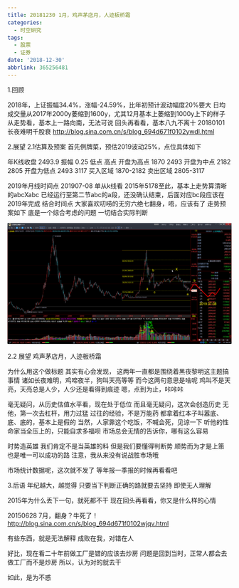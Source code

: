 ```yaml
---
title: 20181230 1月，鸡声茅店月，人迹板桥霜
categories:
  - 时空研究
tags:
  - 股票
  - 证券
date: '2018-12-30'
abbrlink: 365256481
---
```


1.回顾

2018年，上证振幅34.4%，涨幅-24.59%，比年初预计波动幅度20%要大
日均成交量从2017年2000y萎缩到1600y，尤其12月基本上萎缩到1000y上下的样子
从走势看，基本上一路向南，无法可说
回头再看看，基本八九不离十
20180101 长夜难明千股衰
http://blog.sina.com.cn/s/blog_694d671f0102ywdl.html

2.展望
2.1估算及预案
首先例牌菜，预估2019波动25%，点位具体如下

年K线收盘 	2493.9
振幅 	0.25
	低点 	高点
开盘为高点 	1870  	2493 
开盘为中点 	2182  	2805 
开盘为低点 	2493  	3117 
买入区域 	1870-2182
卖出区域 	2805-3117

2019年月线时间点 201907-08
单从k线看
2015年5178至此，基本上走势算清晰的abcXabc
已经运行至第二节abc的a段，还没确认结束，后面对应bc段应该在2019年完成
结合时间点
大家喜欢叨唠的无穷六绝七翻身，唔，应该有了
走势预案如下
底是一个综合考虑的问题
一切结合实际判断

![20181230-0](/images/20181230-0.gif)

2.2 展望
鸡声茅店月，人迹板桥霜

为什么用这个做标题
其实有心会发现，
这两年一直都是围绕着黑夜黎明这主题搞事情
诸如长夜难明，鸡啼夜半，狗叫天亮等等
而今这两句意思是啥呢
鸡叫不是天亮，天亮总是人少，人少还是看得到痕迹
嗯，点到为止，咔咔咔

毫无疑问，从历史估值水平看，现在处于低位
而且毫无疑问，这次会创造历史
无他，第一次去杠杆，用力过猛
过往的经验，不是万能药
都拿着红本子叫嚣底、底、底的，基本上是假的
当然，人家靠这个吃饭，不喊会死，见谅一下
听他的性命家当全压上的，只能自求多福呗
市场总会无情的告诉你，哪有这么容易

时势造英雄
我们肯定不是当英雄的料
但是我们要懂得判断势
顺势而为才是上策
也是唯一可以成功的路
注意，我从来没有说战胜市场哦

市场统计数据呢，这次就不发了
等年报一季报的时候再看看吧

3.后语
年纪越大，越觉得
只要当下判断正确的路就要去坚持
即使无人理解

2015年为什么丢下一句，就死都不干
现在回头再看看，你又是什么样的心情

20150628 7月，翻身？牛死了！
http://blog.sina.com.cn/s/blog_694d671f0102wjqv.html

有些东西，就是无法解释
成败在我，对错在人

好比，现在看二十年前做工厂是错的应该去炒房
问题是回到当时，正常人都会去做工厂而不是炒房
所以，认为对的就去干

如此，是为不惑
